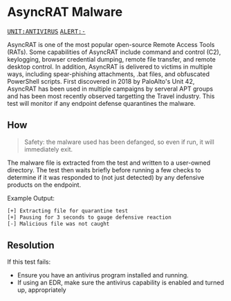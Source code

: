 # AsyncRAT Malware

<kbd>[UNIT:ANTIVIRUS](https://docs.preludesecurity.com/docs/security-policy#antivirus)</kbd>
<kbd>[ALERT:-](#the-url)</kbd>

AsyncRAT is one of the most popular open-source Remote Access Tools (RATs). Some capabilities of AsyncRAT include command and control (C2), keylogging, browser credential dumping, remote file transfer, and remote desktop control. In addition, AsyncRAT is delivered to victims in multiple ways, including spear-phishing attachments, .bat files, and obfuscated PowerShell scripts. First discovered in 2018 by PaloAlto's Unit 42, AsyncRAT has been used in multiple campaigns by serveral APT groups and has been most recently observed targetting the Travel industry. This test will monitor if any endpoint defense quarantines the malware.

## How

> Safety: the malware used has been defanged, so even if run, it will immediately exit.

The malware file is extracted from the test and written to a user-owned directory. The test then waits briefly before running a few checks to determine if it was responded to (not just detected) by any defensive products on the endpoint.

Example Output:
```bash
[+] Extracting file for quarantine test
[+] Pausing for 3 seconds to gauge defensive reaction
[-] Malicious file was not caught
```

## Resolution

If this test fails:

* Ensure you have an antivirus program installed and running.
* If using an EDR, make sure the antivirus capability is enabled and turned up, appropriately
